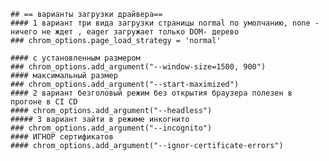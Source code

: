     ## == варианты загрузки драйвера==
    #### 1 вариант три вида загрузки страницы normal по умолчанию, none - ничего не ждет , eager загружает только DOM- дерево
    ### chrom_options.page_load_strategy = 'normal'
    
    #### с установленным размером
    ### chrom_options.add_argument("--window-size=1500, 900")
    #### максимальный размер
    ### chrom_options.add_argument("--start-maximized")
    #### 2 вариант безголовый режим без открытия браузера полезен в прогоне в CI CD
    #### chrom_options.add_argument("--headless")
    ##### 3 вариант зайти в режиме инкогнито
    ### chrom_options.add_argument("--incognito")
    #### ИГНОР сертификатов
    #### chrom_options.add_argument("--ignor-certificate-errors")
    
